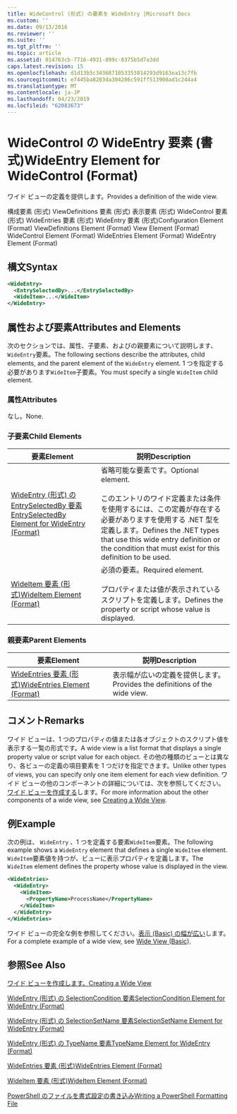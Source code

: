 ```yaml
---
title: WideControl (形式) の要素を WideEntry |Microsoft Docs
ms.custom: ''
ms.date: 09/13/2016
ms.reviewer: ''
ms.suite: ''
ms.tgt_pltfrm: ''
ms.topic: article
ms.assetid: 014763cb-7716-4931-899c-8375b5d7a3dd
caps.latest.revision: 15
ms.openlocfilehash: d1d13b5c3436871053353814293d9163ea13c7fb
ms.sourcegitcommit: e7445ba8203da304286c591ff513900ad1c244a4
ms.translationtype: MT
ms.contentlocale: ja-JP
ms.lasthandoff: 04/23/2019
ms.locfileid: "62083673"
---
```

# <a name="wideentry-element-for-widecontrol-format"></a><span data-ttu-id="02cbf-102">WideControl の WideEntry 要素 (書式)</span><span class="sxs-lookup"><span data-stu-id="02cbf-102">WideEntry Element for WideControl (Format)</span></span>

<span data-ttu-id="02cbf-103">ワイド ビューの定義を提供します。</span><span class="sxs-lookup"><span data-stu-id="02cbf-103">Provides a definition of the wide view.</span></span>

<span data-ttu-id="02cbf-104">構成要素 (形式) ViewDefinitions 要素 (形式) 表示要素 (形式) WideControl 要素 (形式) WideEntries 要素 (形式) WideEntry 要素 (形式)</span><span class="sxs-lookup"><span data-stu-id="02cbf-104">Configuration Element (Format) ViewDefinitions Element (Format) View Element (Format) WideControl Element (Format) WideEntries Element (Format) WideEntry Element (Format)</span></span>

## <a name="syntax"></a><span data-ttu-id="02cbf-105">構文</span><span class="sxs-lookup"><span data-stu-id="02cbf-105">Syntax</span></span>

```xml
<WideEntry>
  <EntrySelectedBy>...</EntrySelectedBy>
  <WideItem>...</WideItem>
</WideEntry>
```

## <a name="attributes-and-elements"></a><span data-ttu-id="02cbf-106">属性および要素</span><span class="sxs-lookup"><span data-stu-id="02cbf-106">Attributes and Elements</span></span>

<span data-ttu-id="02cbf-107">次のセクションでは、属性、子要素、およびの親要素について説明します、`WideEntry`要素。</span><span class="sxs-lookup"><span data-stu-id="02cbf-107">The following sections describe the attributes, child elements, and the parent element of the `WideEntry` element.</span></span> <span data-ttu-id="02cbf-108">1 つを指定する必要があります`WideItem`子要素。</span><span class="sxs-lookup"><span data-stu-id="02cbf-108">You must specify a single `WideItem` child element.</span></span>

### <a name="attributes"></a><span data-ttu-id="02cbf-109">属性</span><span class="sxs-lookup"><span data-stu-id="02cbf-109">Attributes</span></span>

<span data-ttu-id="02cbf-110">なし。</span><span class="sxs-lookup"><span data-stu-id="02cbf-110">None.</span></span>

### <a name="child-elements"></a><span data-ttu-id="02cbf-111">子要素</span><span class="sxs-lookup"><span data-stu-id="02cbf-111">Child Elements</span></span>

|<span data-ttu-id="02cbf-112">要素</span><span class="sxs-lookup"><span data-stu-id="02cbf-112">Element</span></span>|<span data-ttu-id="02cbf-113">説明</span><span class="sxs-lookup"><span data-stu-id="02cbf-113">Description</span></span>|
|-------------|-----------------|
|[<span data-ttu-id="02cbf-114">WideEntry (形式) の EntrySelectedBy 要素</span><span class="sxs-lookup"><span data-stu-id="02cbf-114">EntrySelectedBy Element for WideEntry (Format)</span></span>](./entryselectedby-element-for-wideentry-format.md)|<span data-ttu-id="02cbf-115">省略可能な要素です。</span><span class="sxs-lookup"><span data-stu-id="02cbf-115">Optional element.</span></span><br /><br /> <span data-ttu-id="02cbf-116">このエントリのワイド定義または条件を使用するには、この定義が存在する必要がありますを使用する .NET 型を定義します。</span><span class="sxs-lookup"><span data-stu-id="02cbf-116">Defines the .NET types that use this wide entry definition or the condition that must exist for this definition to be used.</span></span>|
|[<span data-ttu-id="02cbf-117">WideItem 要素 (形式)</span><span class="sxs-lookup"><span data-stu-id="02cbf-117">WideItem Element (Format)</span></span>](./wideitem-element-for-widecontrol-format.md)|<span data-ttu-id="02cbf-118">必須の要素。</span><span class="sxs-lookup"><span data-stu-id="02cbf-118">Required element.</span></span><br /><br /> <span data-ttu-id="02cbf-119">プロパティまたは値が表示されているスクリプトを定義します。</span><span class="sxs-lookup"><span data-stu-id="02cbf-119">Defines the property or script whose value is displayed.</span></span>|

### <a name="parent-elements"></a><span data-ttu-id="02cbf-120">親要素</span><span class="sxs-lookup"><span data-stu-id="02cbf-120">Parent Elements</span></span>

|<span data-ttu-id="02cbf-121">要素</span><span class="sxs-lookup"><span data-stu-id="02cbf-121">Element</span></span>|<span data-ttu-id="02cbf-122">説明</span><span class="sxs-lookup"><span data-stu-id="02cbf-122">Description</span></span>|
|-------------|-----------------|
|[<span data-ttu-id="02cbf-123">WideEntries 要素 (形式)</span><span class="sxs-lookup"><span data-stu-id="02cbf-123">WideEntries Element (Format)</span></span>](./wideentries-element-for-widecontrol-format.md)|<span data-ttu-id="02cbf-124">表示幅が広いの定義を提供します。</span><span class="sxs-lookup"><span data-stu-id="02cbf-124">Provides the definitions of the wide view.</span></span>|

## <a name="remarks"></a><span data-ttu-id="02cbf-125">コメント</span><span class="sxs-lookup"><span data-stu-id="02cbf-125">Remarks</span></span>

<span data-ttu-id="02cbf-126">ワイド ビューは、1 つのプロパティの値または各オブジェクトのスクリプト値を表示する一覧の形式です。</span><span class="sxs-lookup"><span data-stu-id="02cbf-126">A wide view is a list format that displays a single property value or script value for each object.</span></span> <span data-ttu-id="02cbf-127">その他の種類のビューとは異なり、各ビューの定義の項目要素を 1 つだけを指定できます。</span><span class="sxs-lookup"><span data-stu-id="02cbf-127">Unlike other types of views, you can specify only one item element for each view definition.</span></span> <span data-ttu-id="02cbf-128">ワイド ビューの他のコンポーネントの詳細については、次を参照してください。[ワイド ビューを作成する](./creating-a-wide-view.md)します。</span><span class="sxs-lookup"><span data-stu-id="02cbf-128">For more information about the other components of a wide view, see [Creating a Wide View](./creating-a-wide-view.md).</span></span>

## <a name="example"></a><span data-ttu-id="02cbf-129">例</span><span class="sxs-lookup"><span data-stu-id="02cbf-129">Example</span></span>

<span data-ttu-id="02cbf-130">次の例は、 `WideEntry` 、1 つを定義する要素`WideItem`要素。</span><span class="sxs-lookup"><span data-stu-id="02cbf-130">The following example shows a `WideEntry` element that defines a single `WideItem` element.</span></span> <span data-ttu-id="02cbf-131">`WideItem`要素値を持つが、ビューに表示プロパティを定義します。</span><span class="sxs-lookup"><span data-stu-id="02cbf-131">The `WideItem` element defines the property whose value is displayed in the view.</span></span>

```xml
<WideEntries>
  <WideEntry>
    <WideItem>
      <PropertyName>ProcessName</PropertyName>
    </WideItem>
  </WideEntry>
</WideEntries>

```

<span data-ttu-id="02cbf-132">ワイド ビューの完全な例を参照してください。[表示 (Basic) の幅が広い](./wide-view-basic.md)します。</span><span class="sxs-lookup"><span data-stu-id="02cbf-132">For a complete example of a wide view, see [Wide View (Basic)](./wide-view-basic.md).</span></span>

## <a name="see-also"></a><span data-ttu-id="02cbf-133">参照</span><span class="sxs-lookup"><span data-stu-id="02cbf-133">See Also</span></span>

[<span data-ttu-id="02cbf-134">ワイド ビューを作成します。</span><span class="sxs-lookup"><span data-stu-id="02cbf-134">Creating a Wide View</span></span>](./creating-a-wide-view.md)

[<span data-ttu-id="02cbf-135">WideEntry (形式) の SelectionCondition 要素</span><span class="sxs-lookup"><span data-stu-id="02cbf-135">SelectionCondition Element for WideEntry (Format)</span></span>](./selectioncondition-element-for-entryselectedby-for-widecontrol-format.md)

[<span data-ttu-id="02cbf-136">WideEntry (形式) の SelectionSetName 要素</span><span class="sxs-lookup"><span data-stu-id="02cbf-136">SelectionSetName Element for WideEntry (Format)</span></span>](./selectionsetname-element-for-entryselectedby-for-widecontrol-format.md)

[<span data-ttu-id="02cbf-137">WideEntry (形式) の TypeName 要素</span><span class="sxs-lookup"><span data-stu-id="02cbf-137">TypeName Element for WideEntry (Format)</span></span>](./typename-element-for-entryselectedby-for-wideentry-format.md)

[<span data-ttu-id="02cbf-138">WideEntries 要素 (形式)</span><span class="sxs-lookup"><span data-stu-id="02cbf-138">WideEntries Element (Format)</span></span>](./wideentries-element-for-widecontrol-format.md)

[<span data-ttu-id="02cbf-139">WideItem 要素 (形式)</span><span class="sxs-lookup"><span data-stu-id="02cbf-139">WideItem Element (Format)</span></span>](./wideitem-element-for-widecontrol-format.md)

[<span data-ttu-id="02cbf-140">PowerShell のファイルを書式設定の書き込み</span><span class="sxs-lookup"><span data-stu-id="02cbf-140">Writing a PowerShell Formatting File</span></span>](./writing-a-powershell-formatting-file.md)
